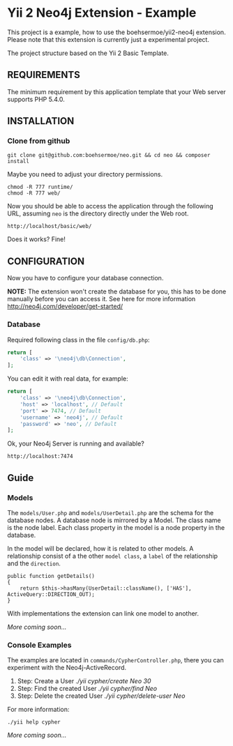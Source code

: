 Yii 2 Neo4j Extension - Example
================================

This project is a example, how to use the boehsermoe/yii2-neo4j extension.
Please note that this extension is currently just a experimental project.

The project structure based on the Yii 2 Basic Template.

REQUIREMENTS
------------

The minimum requirement by this application template that your Web server supports PHP 5.4.0.


INSTALLATION
------------

### Clone from github

~~~
git clone git@github.com:boehsermoe/neo.git && cd neo && composer install
~~~

Maybe you need to adjust your directory permissions.

~~~
chmod -R 777 runtime/
chmod -R 777 web/
~~~

Now you should be able to access the application through the following URL, assuming `neo` is the directory
directly under the Web root.

~~~
http://localhost/basic/web/
~~~

Does it works? Fine!

CONFIGURATION
-------------

Now you have to configure your database connection.

**NOTE:**
The extension won't create the database for you, this has to be done manually before you can access it.
See here for more information http://neo4j.com/developer/get-started/

### Database

Required following class in the file `config/db.php`:

```php
return [
    'class' => '\neo4j\db\Connection',
];
```

You can edit it with real data, for example:

```php
return [
    'class' => '\neo4j\db\Connection',
    'host' => 'localhost', // Default
    'port' => 7474, // Default
    'username' => 'neo4j', // Default
    'password' => 'neo', // Default
];
```

Ok, your Neo4j Server is running and available?

~~~
http://localhost:7474
~~~


Guide
-------------

### Models

The `models/User.php` and `models/UserDetail.php` are the schema for the database nodes.
A database node is mirrored by a Model. The class name is the node label. Each class property in the model is a node property in the database.

In the model will be declared, how it is related to other models.
A relationship consist of a the other `model class`, a `label` of the relationship and the `direction`.

~~~
public function getDetails()
{
	return $this->hasMany(UserDetail::className(), ['HAS'], ActiveQuery::DIRECTION_OUT);
}
~~~

With implementations the extension can link one model to another.

*More coming soon...*


### Console Examples

The examples are located in `commands/CypherController.php`, there you can experiment with the Neo4j-ActiveRecord.

1. Step: Create a User *./yii cypher/create Neo 30*
2. Step: Find the created User *./yii cypher/find Neo*
3. Step: Delete the created User *./yii cypher/delete-user Neo*

For more information:
~~~
./yii help cypher
~~~

*More coming soon...*